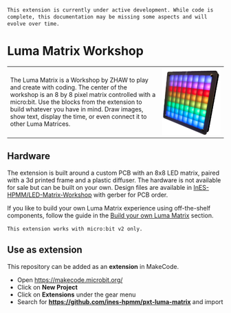 

```admonish warning title="Active Development"
This extension is currently under active development. While code is complete, this documentation may be missing some aspects and will evolve over time.
```



# Luma Matrix Workshop

<table cellspacing="0" cellpadding="0" style="border: none;">
    <td style="border: none; text-align: left; width: 70%;">
        The Luma Matrix is a Workshop by ZHAW to play and create with coding. The center of the workshop is an 8 by 8 pixel matrix controlled with a micro:bit. Use the blocks from the extension to build whatever you have in mind. Draw images, show text, display the time, or even connect it to other Luma Matrices.
    </td>
    <td style="border: none; width: 30%; text-align: center;">
        <img src="./assets/lumatrix-rainbow.png" alt="lumatrix-rainbow" style="zoom:33%;" />
    </td>
</table>

## Hardware

The extension is built around a custom PCB with an 8x8 LED matrix, paired with a 3d printed frame and a plastic diffuser. The hardware is not available for sale but can be built on your own. Design files are available in [InES-HPMM/LED-Matrix-Workshop](https://github.com/InES-HPMM/LED-Matrix-Workshop) with gerber for PCB order.

If you like to build your own Luma Matrix experience using off-the-shelf components, follow the guide in the [Build your own Luma Matrix](./guides/build-your-own.md) section.

```admonish info title=""
This extension works with micro:bit v2 only.
```

## Use as extension

This repository can be added as an **extension** in MakeCode.

- Open https://makecode.microbit.org/
- Click on **New Project**
- Click on **Extensions** under the gear menu
- Search for **https://github.com/ines-hpmm/pxt-luma-matrix** and import